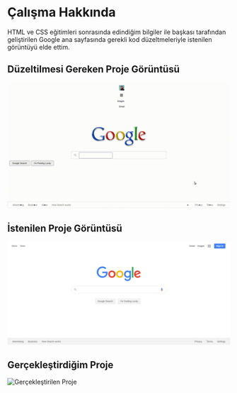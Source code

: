 # Çalışma Hakkında

HTML ve CSS eğitimleri sonrasında edindiğim bilgiler ile başkası tarafından geliştirilen Google ana sayfasında gerekli kod düzeltmeleriyle istenilen görüntüyü elde ettim. 

## Düzeltilmesi Gereken Proje Görüntüsü
![Verilen Ödev](https://raw.githubusercontent.com/Kodluyoruz/taskforce/main/css/odev2/figures/googlehomepage.gif)

## İstenilen Proje Görüntüsü
![İstenilen Ödev](https://raw.githubusercontent.com/Kodluyoruz/taskforce/main/css/odev2/figures/googlehomepage.png)

## Gerçekleştirdiğim Proje
![Gerçekleştirilen Proje](https://i.hizliresim.com/cjknn4y.png)
